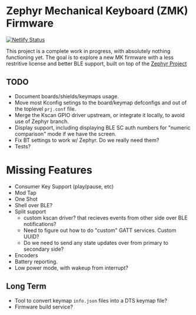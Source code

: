 # Zephyr Mechanical Keyboard (ZMK) Firmware

[![Netlify Status](https://api.netlify.com/api/v1/badges/942d61a9-87c0-4c23-9b51-f5ed0bce495d/deploy-status)](https://app.netlify.com/sites/zmk/deploys)

This project is a complete work in progress, with absolutely nothing functioning yet. The goal is to explore a new MK firmware
with a less restritive license and better BLE support, built on top of the [Zephyr Project](https://www.zephyrproject.org/)

## TODO

- Document boards/shields/keymaps usage.
- Move most Kconfig setings to the board/keymap defconfigs and out of the toplevel `prj.conf` file.
- Merge the Kscan GPIO driver upstream, or integrate it locally, to avoid use of Zephyr branch.
- Display support, including displaying BLE SC auth numbers for "numeric comparison" mode if we have the screen.
- Fix BT settings to work w/ Zephyr. Do we really need them?
- Tests?

# Missing Features

- Consumer Key Support (play/pause, etc)
- Mod Tap
- One Shot
- Shell over BLE?
- Split support
  - custom kscan driver? that recieves events from other side over BLE notifications?
  - Need to figure out how to do "custom" GATT services. Custom UUID?
  - Do we need to send any state updates over from primary to secondary side?
- Encoders
- Battery reporting.
- Low power mode, with wakeup from interrupt?

## Long Term

- Tool to convert keymap `info.json` files into a DTS keymap file?
- Firmware build service?
